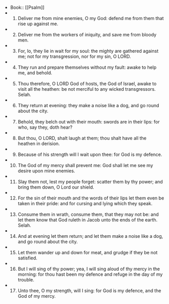 - Book:: [[Psalm]]
- 1. Deliver me from mine enemies, O my God: defend me from them that rise up against me.
- 2. Deliver me from the workers of iniquity, and save me from bloody men.
- 3. For, lo, they lie in wait for my soul: the mighty are gathered against me; not for my transgression, nor for my sin, O LORD.
- 4. They run and prepare themselves without my fault: awake to help me, and behold.
- 5. Thou therefore, O LORD God of hosts, the God of Israel, awake to visit all the heathen: be not merciful to any wicked transgressors. Selah.
- 6. They return at evening: they make a noise like a dog, and go round about the city.
- 7. Behold, they belch out with their mouth: swords are in their lips: for who, say they, doth hear?
- 8. But thou, O LORD, shalt laugh at them; thou shalt have all the heathen in derision.
- 9. Because of his strength will I wait upon thee: for God is my defence.
- 10. The God of my mercy shall prevent me: God shall let me see my desire upon mine enemies.
- 11. Slay them not, lest my people forget: scatter them by thy power; and bring them down, O Lord our shield.
- 12. For the sin of their mouth and the words of their lips let them even be taken in their pride: and for cursing and lying which they speak.
- 13. Consume them in wrath, consume them, that they may not be: and let them know that God ruleth in Jacob unto the ends of the earth. Selah.
- 14. And at evening let them return; and let them make a noise like a dog, and go round about the city.
- 15. Let them wander up and down for meat, and grudge if they be not satisfied.
- 16. But I will sing of thy power; yea, I will sing aloud of thy mercy in the morning: for thou hast been my defence and refuge in the day of my trouble.
- 17. Unto thee, O my strength, will I sing: for God is my defence, and the God of my mercy.
